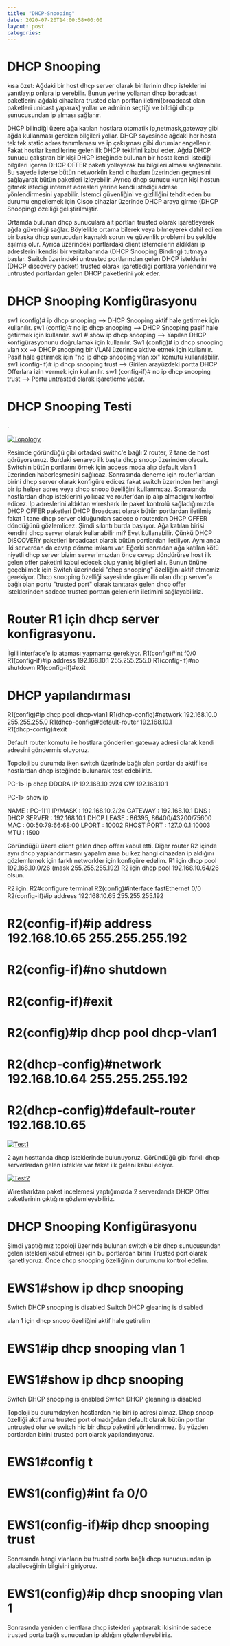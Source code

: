 ```yaml
---
title: "DHCP-Snooping"
date: 2020-07-20T14:00:58+00:00
layout: post
categories:
---
```



# DHCP Snooping 
kısa özet: Ağdaki bir host dhcp server olarak birilerinin dhcp isteklerini yanıtlayıp onlara ip verebilir. Bunun yerine yollanan dhcp boradcast paketlerini ağdaki cihazlara trusted olan porttan iletimi(broadcast olan paketleri unicast yaparak) yollar ve adminin seçtiği ve bildiği dhcp sunucusundan ip alması sağlanır.

DHCP bilindiği üzere ağa katılan hostlara otomatik ip,netmask,gateway gibi ağda kullanması gereken bilgileri yollar.
DHCP sayesinde ağdaki her hosta tek tek static adres tanımlaması ve ip çakışması gibi durumlar engellenir.
Fakat hostlar kendilerine gelen ilk DHCP teklifini kabul eder.
Ağda DHCP sunucu çalıştıran bir kişi DHCP isteğinde bulunan bir hosta kendi istediği bilgileri içeren DHCP OFFER paketi yollayarak bu bilgileri alması sağlanabilir.
Bu sayede isterse bütün networkün kendi cihazları üzerinden geçmesini sağlayarak bütün paketleri izleyebilir.
Ayrıca dhcp sunucu kuran kişi hostun gitmek istediği internet adresleri yerine kendi istediği adrese yönlendirmesini yapabilir.
İstemci güvenliğini ve gizliliğini tehdit eden bu durumu engellemek için Cisco cihazlar üzerinde DHCP araya girme (DHCP Snooping) özelliği geliştirilmiştir.

Ortamda bulunan dhcp sunuculara ait portları trusted olarak işaretleyerek ağda güvenliği sağlar. 
Böylelikle ortama bilerek veya bilmeyerek dahil edilen bir başka dhcp sunucudan kaynaklı sorun ve güvenlik problemi bu şekilde aşılmış olur. 
Ayrıca üzerindeki portlardaki client istemcilerin aldıkları ip adreslerini kendisi bir veritabanında (DHCP Snooping Binding) tutmaya başlar. 
Switch üzerindeki untrusted portlarından gelen DHCP isteklerini (DHCP discovery packet) trusted olarak işaretlediği portlara yönlendirir ve untrusted portlardan gelen DHCP paketlerini yok eder.

# DHCP Snooping Konfigürasyonu

sw1 (config)# ip dhcp snooping		--> DHCP Snooping  aktif hale getirmek için kullanılır.
sw1 (config)# no ip dhcp snooping	--> DHCP Snooping pasif hale getirmek için kullanılır.
sw1 # show ip dhcp snooping		--> Yapılan DHCP konfigürasyonunu doğrulamak için kullanılır.
Sw1 (config)# ip dhcp snooping vlan xx	--> DHCP snooping bir VLAN üzerinde aktive etmek için kullanılır. Pasif hale getirmek için "no ip dhcp snooping vlan xx" komutu kullanılabilir.
sw1 (config-if)# ip dhcp snooping trust	--> Girilen arayüzdeki portta DHCP Offerlara izin vermek için kullanılır.
sw1 (config-if)# no ip dhcp snooping trust -->  Portu untrasted olarak işaretleme yapar. 

# DHCP Snooping Testi
.

[![Topology](url=https://hizliresim.com/vREx1S)](https://i.hizliresim.com/vREx1S.png)
.

Resimde  göründüğü gibi ortadaki swithc'e bağlı 2 router, 2 tane de host görüyorsunuz.
Burdaki senaryo ilk başta dhcp snoop üzerinden olacak.
Switchin bütün portlarını örnek için access moda alıp default vlan 1 üzerinden haberleşmesini sağlıcaz.
Sonrasında deneme için router'lardan birini dhcp server olarak konfigüre edicez fakat switch üzerinden herhangi bir ip helper adres veya dhcp snoop özelliğini kullanmıcaz.
Sonrasında hostlardan dhcp isteklerini yollıcaz ve router'dan ip alıp almadığını kontrol edicez.
Ip adreslerini aldıktan wireshark ile paket kontrolü sağladığımızda DHCP OFFER paketleri DHCP Broadcast olarak bütün portlardan iletilmiş fakat 1 tane dhcp server olduğundan sadece o routerdan DHCP OFFER döndüğünü gözlemlicez.
Şimdi sıkıntı burda başlıyor. Ağa katılan birisi kendini dhcp server olarak kullanabilir mi? Evet kullanabilir.
Çünkü DHCP DISCOVERY paketleri broadcast olarak bütün portlardan iletiliyor. Aynı anda iki serverdan da cevap dönme imkanı var. Eğerki sonradan ağa katılan kötü niyetli dhcp server bizim server'ımızdan önce cevap döndürürse host ilk gelen offer paketini kabul edecek olup yanlış bilgileri alır.
Bunun önüne geçebilmek için Switch üzerindeki "dhcp snooping" özelliğini aktif etmemiz gerekiyor. 
Dhcp snooping özelliği sayesinde güvenilir olan dhcp server'a bağlı olan portu "trusted port" olarak tanıtarak gelen dhcp offer isteklerinden sadece trusted porttan gelenlerin iletimini sağlayabiliriz.

# Router R1 için dhcp server konfigrasyonu.

İlgili interface'e ip ataması yapmamız gerekiyor.
R1(config)#int f0/0
R1(config-if)#ip address 192.168.10.1 255.255.255.0
R1(config-if)#no shutdown
R1(config-if)#exit

# DHCP yapılandırması
R1(config)#ip dhcp pool dhcp-vlan1
R1(dhcp-config)#network 192.168.10.0 255.255.255.0 
R1(dhcp-config)#default-router 192.168.10.1       
R1(dhcp-config)#exit                          

Default router komutu ile hostlara gönderilen gateway adresi olarak kendi adresini göndermiş oluyoruz.

Topoloji bu durumda iken switch üzerinde bağlı olan portlar da aktif ise hostlardan dhcp isteğinde bulunarak test edebiliriz.

 PC-1> ip dhcp
DDORA IP 192.168.10.2/24 GW 192.168.10.1

PC-1> show ip

NAME        : PC-1[1]
IP/MASK     : 192.168.10.2/24
GATEWAY     : 192.168.10.1
DNS         : 
DHCP SERVER : 192.168.10.1
DHCP LEASE  : 86395, 86400/43200/75600
MAC         : 00:50:79:66:68:00
LPORT       : 10002
RHOST:PORT  : 127.0.0.1:10003
MTU         : 1500

Göründüğü üzere client gelen dhcp offerı kabul etti.
Diğer router R2 içinde aynı dhcp yapılandırmasını yapalım ama bu kez hangi cihazdan ip aldığını gözlemlemek için farklı networkler için konfigüre edelim.
R1 için dhcp pool 192.168.10.0/26 (mask 255.255.255.192)
R2 için dhcp pool 192.168.10.64/26 olsun.

R2 için: 
R2#configure terminal 
R2(config)#interface fastEthernet 0/0
R2(config-if)#ip address 192.168.10.65 255.255.255.192


# R2(config-if)#ip address 192.168.10.65 255.255.255.192
# R2(config-if)#no shutdown 
# R2(config-if)#exit 
# R2(config)#ip dhcp pool dhcp-vlan1
# R2(dhcp-config)#network 192.168.10.64 255.255.255.192
# R2(dhcp-config)#default-router 192.168.10.65


[![Test1](url=https://hizliresim.com/ynbf1L)](https://i.hizliresim.com/ynbf1L.png)

2 ayrı hosttanda dhcp isteklerinde bulunuyoruz. Göründüğü gibi farklı dhcp serverlardan gelen istekler var fakat ilk geleni kabul ediyor.

[![Test2](url=https://hizliresim.com/CM9IBD)](https://i.hizliresim.com/CM9IBD.png)

Wiresharktan paket incelemesi yaptığımızda 2 serverdanda DHCP Offer paketlerinin çıktığını gözlemleyebiliriz.

# DHCP Snooping Konfigürasyonu

Şimdi yaptığımız topoloji üzerinde bulunan switch'e bir dhcp sunucusundan gelen istekleri kabul etmesi için bu portlardan birini Trusted port olarak işaretliyoruz.
Önce dhcp snooping özelliğinin durumunu kontrol edelim. 

# EWS1#show ip dhcp snooping
Switch DHCP snooping is disabled
Switch DHCP gleaning is disabled

vlan 1 için dhcp snoop özelliğini aktif hale getirelim
# EWS1#ip dhcp snooping vlan 1

# EWS1#show ip dhcp snooping 
Switch DHCP snooping is enabled
Switch DHCP gleaning is disabled

Topoloji bu durumdayken hostlardan hiç biri ip adresi almaz. 
Dhcp snoop özelliği aktif ama trusted port olmadığıdan default olarak  bütün portlar untrusted olur ve  switch hiç bir dhcp paketini yönlendirmez.
Bu yüzden portlardan birini trusted port olarak yapılandırıyoruz.
# EWS1#config t
# EWS1(config)#int fa 0/0
# EWS1(config-if)#ip dhcp snooping trust

Sonrasında hangi vlanların bu trusted porta bağlı dhcp sunucusundan ip alabileceğinin bilgisini giriyoruz.

# EWS1(config)#ip dhcp snooping vlan 1

Sonrasında yeniden clientlara dhcp istekleri yaptırarak ikisininde sadece trusted porta bağlı sunucudan ip aldığını gözlemleyebiliriz.
